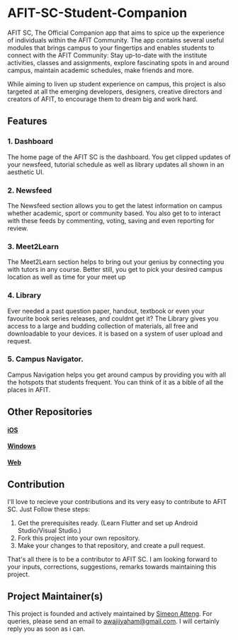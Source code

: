 # AFIT-SC-Student-Companion

AFIT SC, The Official Companion app that aims to spice up the experience of individuals within the AFIT Community. The app contains several useful modules that brings campus to your fingertips and enables students to connect with the AFIT Community: Stay up-to-date with the institute activities, classes and assignments, explore fascinating spots in and around campus, maintain academic schedules, make friends and more.

While aiming to liven up student experience on campus, this project is also targeted at all the emerging developers, designers, creative directors and creators of AFIT, to encourage them to dream big and work hard.

## Features
### 1. Dashboard
The home page of the AFIT SC is the dashboard. You get clipped updates of your newsfeed, tutorial schedule as well as library updates all shown in an aesthetic UI.

### 2. Newsfeed
The Newsfeed section allows you to get the latest information on campus whether academic, sport or community based. You also get to to interact with these feeds by commenting, voting, saving and even reporting for review.

### 3. Meet2Learn
The Meet2Learn section helps to bring out your genius by connecting you with tutors in any course. Better still, you get to pick your desired campus location as well as time for your meet up

### 4. Library
Ever needed a past question paper, handout, textbook or even your favourite book series releases, and couldnt get it? The Library gives you access to a large and budding collection of materials, all free and downloadable to your devices. it is based on a system of user upload and request.

### 5. Campus Navigator.
Campus Navigation helps you get around campus by providing you with all the hotspots that students frequent. You can think of it as a bible of all the places in AFIT.

## Other Repositories
#### [iOS](http://google.com)
#### [Windows](http://google.com)
#### [Web](http://google.com)

## Contribution
I'll love to recieve your contributions and its very easy to contribute to AFIT SC.
Just Follow these steps:
1. Get the prerequisites ready. (Learn Flutter and set up Android Studio/Visual Studio.)
2. Fork this project into your own repository.
3. Make your changes to that repository, and create a pull request.

That's all there is to be a contributor to AFIT SC. I am looking forward to your inputs, corrections, suggestions, remarks towards maintaining this project.

## Project Maintainer(s)
This project is founded and actively maintained by [Simeon Atteng](https://github.com/Atteng). For queries, please send an email to awajiiyaham@gmail.com. I will certainly reply you as soon as i can.
